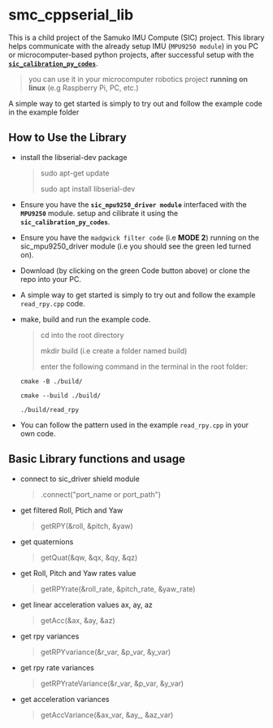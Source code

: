 # smc_cppserial_lib
This is a child project of the Samuko IMU Compute (SIC) project. This library helps communicate with the already setup IMU (`MPU9250 module`) in you PC or microcomputer-based python projects, after successful setup with the [**`sic_calibration_py_codes`**](https://github.com/samuko-things-company/sic_calibration_py_codes).

> you can use it in your microcomputer robotics project **running on linux** (e.g Raspberry Pi, PC, etc.)

A simple way to get started is simply to try out and follow the example code in the example folder


## How to Use the Library
- install the libserial-dev package
  > sudo apt-get update
  >
  > sudo apt install libserial-dev

- Ensure you have the **`sic_mpu9250_driver module`** interfaced with the **`MPU9250`** module. setup and cilibrate it using the **`sic_calibration_py_codes`**.

- Ensure you have the `madgwick filter code` (i.e **MODE 2**) running on the sic_mpu9250_driver module (i.e you should see the green led turned on).

- Download (by clicking on the green Code button above) or clone the repo into your PC.

- A simple way to get started is simply to try out and follow the example `read_rpy.cpp` code.

- make, build and run the example code.
  > cd into the root directory
  >
  > mkdir build (i.e create a folder named build)
  >
  > enter the following command in the terminal in the root folder:
    ````
    cmake -B ./build/
    ````
    ````
    cmake --build ./build/
    ````
    ````
    ./build/read_rpy
    ````

- You can follow the pattern used in the example `read_rpy.cpp` in your own code.


## Basic Library functions and usage

- connect to sic_driver shield module
  > .connect("port_name or port_path")

- get filtered Roll, Ptich and Yaw
  > getRPY(&roll, &pitch, &yaw)

- get quaternions
  > getQuat(&qw, &qx, &qy, &qz)

- get Roll, Pitch and Yaw rates value
  > getRPYrate(&roll_rate, &pitch_rate, &yaw_rate)

- get linear acceleration values ax, ay, az
  > getAcc(&ax, &ay, &az)

- get rpy variances
  > getRPYvariance(&r_var, &p_var, &y_var)

- get rpy rate variances
  > getRPYrateVariance(&r_var, &p_var, &y_var)

- get acceleration variances
  > getAccVariance(&ax_var, &ay_, &az_var)